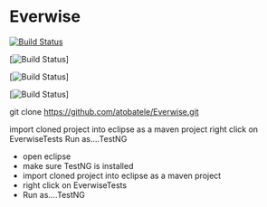 # Everwise

[![Build Status](https://circleci.com/gh/:owner/:repo.svg?style=shield&circle-token=:circle-token)](https://travis-ci.org/facebook/react)

[![Build Status](https://circleci.com/gh/:owner/:repo.png?circle-token=:circle-token)]

[![Build Status](https://circleci.com/gh/atobatele/Everwise/tree/master.svg?style=svg)]



[![Build Status](https://circleci.com/gh/:owner/:repo.svg?style=shield&circle-token=:circle-token)]

git clone https://github.com/atobatele/Everwise.git



import cloned project into eclipse as a maven project
right click on EverwiseTests
Run as....TestNG

 - open eclipse
  - make sure TestNG is installed
  - import cloned project into eclipse as a maven project
  - right click on EverwiseTests
  - Run as....TestNG

  
